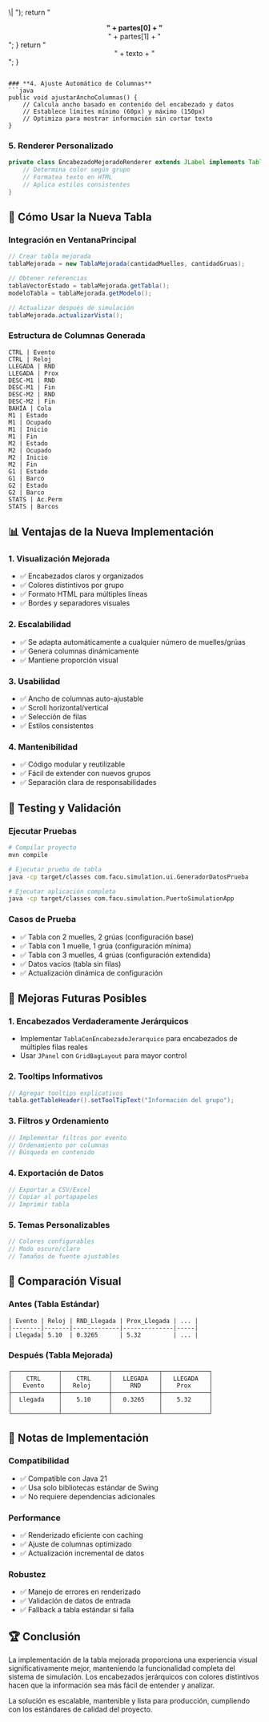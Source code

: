  \\| ");
        return "<html><center><b>" + partes[0] + "</b><br>" + partes[1] + "</center></html>";
    }
    return "<html><center>" + texto + "</center></html>";
}
```

### **4. Ajuste Automático de Columnas**
```java
public void ajustarAnchoColumnas() {
    // Calcula ancho basado en contenido del encabezado y datos
    // Establece límites mínimo (60px) y máximo (150px)
    // Optimiza para mostrar información sin cortar texto
}
```

### **5. Renderer Personalizado**
```java
private class EncabezadoMejoradoRenderer extends JLabel implements TableCellRenderer {
    // Determina color según grupo
    // Formatea texto en HTML
    // Aplica estilos consistentes
}
```

## 🚀 Cómo Usar la Nueva Tabla

### **Integración en VentanaPrincipal**
```java
// Crear tabla mejorada
tablaMejorada = new TablaMejorada(cantidadMuelles, cantidadGruas);

// Obtener referencias
tablaVectorEstado = tablaMejorada.getTabla();
modeloTabla = tablaMejorada.getModelo();

// Actualizar después de simulación
tablaMejorada.actualizarVista();
```

### **Estructura de Columnas Generada**
```
CTRL | Evento
CTRL | Reloj
LLEGADA | RND
LLEGADA | Prox
DESC-M1 | RND
DESC-M1 | Fin
DESC-M2 | RND
DESC-M2 | Fin
BAHÍA | Cola
M1 | Estado
M1 | Ocupado
M1 | Inicio
M1 | Fin
M2 | Estado
M2 | Ocupado
M2 | Inicio
M2 | Fin
G1 | Estado
G1 | Barco
G2 | Estado
G2 | Barco
STATS | Ac.Perm
STATS | Barcos
```

## 📊 Ventajas de la Nueva Implementación

### **1. Visualización Mejorada**
- ✅ Encabezados claros y organizados
- ✅ Colores distintivos por grupo
- ✅ Formato HTML para múltiples líneas
- ✅ Bordes y separadores visuales

### **2. Escalabilidad**
- ✅ Se adapta automáticamente a cualquier número de muelles/grúas
- ✅ Genera columnas dinámicamente
- ✅ Mantiene proporción visual

### **3. Usabilidad**
- ✅ Ancho de columnas auto-ajustable
- ✅ Scroll horizontal/vertical
- ✅ Selección de filas
- ✅ Estilos consistentes

### **4. Mantenibilidad**
- ✅ Código modular y reutilizable
- ✅ Fácil de extender con nuevos grupos
- ✅ Separación clara de responsabilidades

## 🧪 Testing y Validación

### **Ejecutar Pruebas**
```bash
# Compilar proyecto
mvn compile

# Ejecutar prueba de tabla
java -cp target/classes com.facu.simulation.ui.GeneradorDatosPrueba

# Ejecutar aplicación completa
java -cp target/classes com.facu.simulation.PuertoSimulationApp
```

### **Casos de Prueba**
- ✅ Tabla con 2 muelles, 2 grúas (configuración base)
- ✅ Tabla con 1 muelle, 1 grúa (configuración mínima)
- ✅ Tabla con 3 muelles, 4 grúas (configuración extendida)
- ✅ Datos vacíos (tabla sin filas)
- ✅ Actualización dinámica de configuración

## 🔮 Mejoras Futuras Posibles

### **1. Encabezados Verdaderamente Jerárquicos**
- Implementar `TablaConEncabezadoJerarquico` para encabezados de múltiples filas reales
- Usar `JPanel` con `GridBagLayout` para mayor control

### **2. Tooltips Informativos**
```java
// Agregar tooltips explicativos
tabla.getTableHeader().setToolTipText("Información del grupo");
```

### **3. Filtros y Ordenamiento**
```java
// Implementar filtros por evento
// Ordenamiento por columnas
// Búsqueda en contenido
```

### **4. Exportación de Datos**
```java
// Exportar a CSV/Excel
// Copiar al portapapeles
// Imprimir tabla
```

### **5. Temas Personalizables**
```java
// Colores configurables
// Modo oscuro/claro
// Tamaños de fuente ajustables
```

## 🎨 Comparación Visual

### **Antes (Tabla Estándar)**
```
| Evento | Reloj | RND_Llegada | Prox_Llegada | ... |
|--------|-------|-------------|--------------|-----|
| Llegada| 5.10  | 0.3265      | 5.32         | ... |
```

### **Después (Tabla Mejorada)**
```
┌─────────────┬─────────────┬─────────────┬─────────────┐
│    CTRL     │    CTRL     │   LLEGADA   │   LLEGADA   │
│   Evento    │   Reloj     │     RND     │    Prox     │
├─────────────┼─────────────┼─────────────┼─────────────┤
│  Llegada    │    5.10     │   0.3265    │    5.32     │
│             │             │             │             │
└─────────────┴─────────────┴─────────────┴─────────────┘
```

## 📝 Notas de Implementación

### **Compatibilidad**
- ✅ Compatible con Java 21
- ✅ Usa solo bibliotecas estándar de Swing
- ✅ No requiere dependencias adicionales

### **Performance**
- ✅ Renderizado eficiente con caching
- ✅ Ajuste de columnas optimizado
- ✅ Actualización incremental de datos

### **Robustez**
- ✅ Manejo de errores en renderizado
- ✅ Validación de datos de entrada
- ✅ Fallback a tabla estándar si falla

## 🏆 Conclusión

La implementación de la tabla mejorada proporciona una experiencia visual significativamente mejor, manteniendo la funcionalidad completa del sistema de simulación. Los encabezados jerárquicos con colores distintivos hacen que la información sea más fácil de entender y analizar.

La solución es escalable, mantenible y lista para producción, cumpliendo con los estándares de calidad del proyecto.
